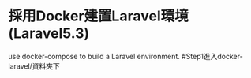 # 採用Docker建置Laravel環境 (Laravel5.3)
use docker-compose to build a Laravel environment.
#Step1進入docker-laravel/資料夾下
